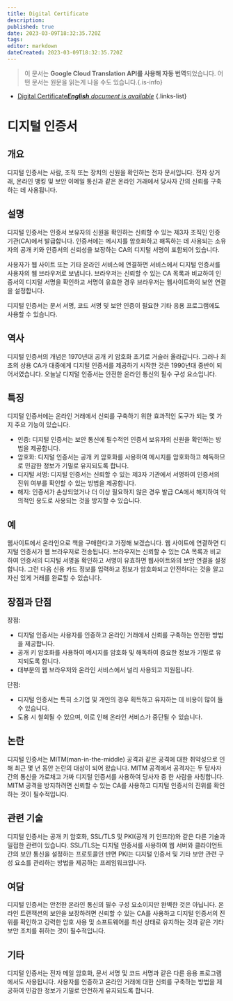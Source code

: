 ```yaml
---
title: Digital Certificate
description: 
published: true
date: 2023-03-09T18:32:35.720Z
tags: 
editor: markdown
dateCreated: 2023-03-09T18:32:35.720Z
---
```


> 이 문서는 **Google Cloud Translation API를 사용해 자동 번역**되었습니다.
어떤 문서는 원문을 읽는게 나을 수도 있습니다.{.is-info}



- [Digital Certificate***English** document is available*](/en/Knowledge-base/Dictionary/digital-certificate)
{.links-list}

# 디지털 인증서

## 개요
디지털 인증서는 사람, 조직 또는 장치의 신원을 확인하는 전자 문서입니다. 전자 상거래, 온라인 뱅킹 및 보안 이메일 통신과 같은 온라인 거래에서 당사자 간의 신뢰를 구축하는 데 사용됩니다.

## 설명
디지털 인증서는 인증서 보유자의 신원을 확인하는 신뢰할 수 있는 제3자 조직인 인증 기관(CA)에서 발급합니다. 인증서에는 메시지를 암호화하고 해독하는 데 사용되는 소유자의 공개 키와 인증서의 신뢰성을 보장하는 CA의 디지털 서명이 포함되어 있습니다.

사용자가 웹 사이트 또는 기타 온라인 서비스에 연결하면 서비스에서 디지털 인증서를 사용자의 웹 브라우저로 보냅니다. 브라우저는 신뢰할 수 있는 CA 목록과 비교하여 인증서의 디지털 서명을 확인하고 서명이 유효한 경우 브라우저는 웹사이트와의 보안 연결을 설정합니다.

디지털 인증서는 문서 서명, 코드 서명 및 보안 인증이 필요한 기타 응용 프로그램에도 사용할 수 있습니다.

## 역사
디지털 인증서의 개념은 1970년대 공개 키 암호화 초기로 거슬러 올라갑니다. 그러나 최초의 상용 CA가 대중에게 디지털 인증서를 제공하기 시작한 것은 1990년대 중반이 되어서였습니다. 오늘날 디지털 인증서는 안전한 온라인 통신의 필수 구성 요소입니다.

## 특징
디지털 인증서에는 온라인 거래에서 신뢰를 구축하기 위한 효과적인 도구가 되는 몇 가지 주요 기능이 있습니다.

- 인증: 디지털 인증서는 보안 통신에 필수적인 인증서 보유자의 신원을 확인하는 방법을 제공합니다.
- 암호화: 디지털 인증서는 공개 키 암호화를 사용하여 메시지를 암호화하고 해독하므로 민감한 정보가 기밀로 유지되도록 합니다.
- 디지털 서명: 디지털 인증서는 신뢰할 수 있는 제3자 기관에서 서명하여 인증서의 진위 여부를 확인할 수 있는 방법을 제공합니다.
- 해지: 인증서가 손상되었거나 더 이상 필요하지 않은 경우 발급 CA에서 해지하여 악의적인 용도로 사용되는 것을 방지할 수 있습니다.

## 예
웹사이트에서 온라인으로 책을 구매한다고 가정해 보겠습니다. 웹 사이트에 연결하면 디지털 인증서가 웹 브라우저로 전송됩니다. 브라우저는 신뢰할 수 있는 CA 목록과 비교하여 인증서의 디지털 서명을 확인하고 서명이 유효하면 웹사이트와의 보안 연결을 설정합니다. 그런 다음 신용 카드 정보를 입력하고 정보가 암호화되고 안전하다는 것을 알고 자신 있게 거래를 완료할 수 있습니다.

## 장점과 단점
장점:
- 디지털 인증서는 사용자를 인증하고 온라인 거래에서 신뢰를 구축하는 안전한 방법을 제공합니다.
- 공개 키 암호화를 사용하여 메시지를 암호화 및 해독하여 중요한 정보가 기밀로 유지되도록 합니다.
- 대부분의 웹 브라우저와 온라인 서비스에서 널리 사용되고 지원됩니다.

단점:
- 디지털 인증서는 특히 소기업 및 개인의 경우 획득하고 유지하는 데 비용이 많이 들 수 있습니다.
- 도용 시 철회될 수 있으며, 이로 인해 온라인 서비스가 중단될 수 있습니다.

## 논란
디지털 인증서는 MITM(man-in-the-middle) 공격과 같은 공격에 대한 취약성으로 인해 최근 몇 년 동안 논란의 대상이 되어 왔습니다. MITM 공격에서 공격자는 두 당사자 간의 통신을 가로채고 가짜 디지털 인증서를 사용하여 당사자 중 한 사람을 사칭합니다. MITM 공격을 방지하려면 신뢰할 수 있는 CA를 사용하고 디지털 인증서의 진위를 확인하는 것이 필수적입니다.

## 관련 기술
디지털 인증서는 공개 키 암호화, SSL/TLS 및 PKI(공개 키 인프라)와 같은 다른 기술과 밀접한 관련이 있습니다. SSL/TLS는 디지털 인증서를 사용하여 웹 서버와 클라이언트 간의 보안 통신을 설정하는 프로토콜인 반면 PKI는 디지털 인증서 및 기타 보안 관련 구성 요소를 관리하는 방법을 제공하는 프레임워크입니다.

## 여담
디지털 인증서는 안전한 온라인 통신의 필수 구성 요소이지만 완벽한 것은 아닙니다. 온라인 트랜잭션의 보안을 보장하려면 신뢰할 수 있는 CA를 사용하고 디지털 인증서의 진위를 확인하고 강력한 암호 사용 및 소프트웨어를 최신 상태로 유지하는 것과 같은 기타 보안 조치를 취하는 것이 필수적입니다.

## 기타
디지털 인증서는 전자 메일 암호화, 문서 서명 및 코드 서명과 같은 다른 응용 프로그램에서도 사용됩니다. 사용자를 인증하고 온라인 거래에 대한 신뢰를 구축하는 방법을 제공하여 민감한 정보가 기밀로 안전하게 유지되도록 합니다.